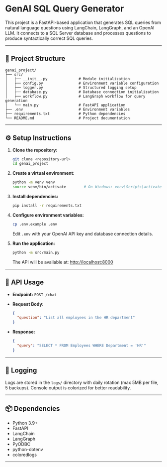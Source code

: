 # GenAI SQL Query Generator

This project is a FastAPI-based application that generates SQL queries from natural language questions using LangChain, LangGraph, and an OpenAI LLM. It connects to a SQL Server database and processes questions to produce syntactically correct SQL queries.

---

## 📁 Project Structure

```
genai_project/
├── src/
│   ├── __init__.py              # Module initialization
│   ├── config.py                # Environment variable configuration
│   ├── logger.py                # Structured logging setup
│   ├── database.py              # Database connection initialization
│   ├── workflow.py              # LangGraph workflow for query generation
│   └── main.py                  # FastAPI application
├── .env                         # Environment variables
├── requirements.txt             # Python dependencies
└── README.md                    # Project documentation
```

---

## ⚙️ Setup Instructions

1. **Clone the repository:**

   ```bash
   git clone <repository-url>
   cd genai_project
   ```

2. **Create a virtual environment:**

   ```bash
   python -m venv venv
   source venv/bin/activate        # On Windows: venv\Scripts\activate
   ```

3. **Install dependencies:**

   ```bash
   pip install -r requirements.txt
   ```

4. **Configure environment variables:**

   ```bash
   cp .env.example .env
   ```

   Edit `.env` with your OpenAI API key and database connection details.

5. **Run the application:**

   ```bash
   python -m src/main.py
   ```

   The API will be available at: [http://localhost:8000](http://localhost:8000)

---

## 📡 API Usage

* **Endpoint:** `POST /chat`
* **Request Body:**

  ```json
  {
    "question": "List all employees in the HR department"
  }
  ```
* **Response:**

  ```json
  {
    "query": "SELECT * FROM Employees WHERE Department = 'HR'"
  }
  ```

---

## 📝 Logging

Logs are stored in the `logs/` directory with daily rotation (max 5MB per file, 5 backups). Console output is colorized for better readability.

---

## 📦 Dependencies

* Python 3.9+
* FastAPI
* LangChain
* LangGraph
* PyODBC
* python-dotenv
* coloredlogs

---
